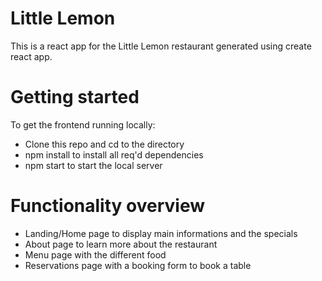 # Little Lemon 

This is a react app for the Little Lemon restaurant generated using create react app.

# Getting started

To get the frontend running locally:

* Clone this repo and cd to the directory
* npm install to install all req'd dependencies
* npm start to start the local server 

# Functionality overview

* Landing/Home page to display main informations and the specials
* About page to learn more about the restaurant
* Menu page with the different food
* Reservations page with a booking form to book a table
